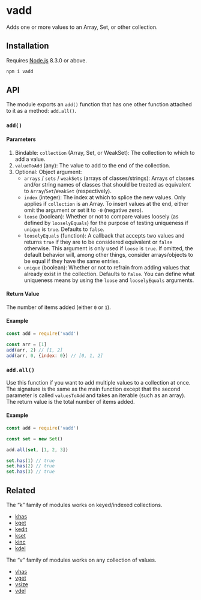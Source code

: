 # vadd

Adds one or more values to an Array, Set, or other collection.

## Installation

Requires [Node.js](https://nodejs.org/) 8.3.0 or above.

```bash
npm i vadd
```

## API

The module exports an `add()` function that has one other function attached to it as a method: `add.all()`.

### `add()`

#### Parameters

1. Bindable: `collection` (Array, Set, or WeakSet): The collection to which to add a value.
2. `valueToAdd` (any): The value to add to the end of the collection.
3. Optional: Object argument:
    * `arrays` / `sets` / `weakSets` (arrays of classes/strings): Arrays of classes and/or string names of classes that should be treated as equivalent to `Array`/`Set`/`WeakSet` (respectively).
    * `index` (integer): The index at which to splice the new values. Only applies if `collection` is an Array. To insert values at the end, either omit the argument or set it to `-0` (negative zero).
    * `loose` (boolean): Whether or not to compare values loosely (as defined by `looselyEquals`) for the purpose of testing uniqueness if `unique` is `true`. Defaults to `false`.
    * `looselyEquals` (function): A callback that accepts two values and returns `true` if they are to be considered equivalent or `false` otherwise. This argument is only used if `loose` is `true`. If omitted, the default behavior will, among other things, consider arrays/objects to be equal if they have the same entries.
    * `unique` (boolean): Whether or not to refrain from adding values that already exist in the collection. Defaults to `false`. You can define what uniqueness means by using the `loose` and `looselyEquals` arguments.

#### Return Value

The number of items added (either `0` or `1`).

#### Example

```javascript
const add = require('vadd')

const arr = [1]
add(arr, 2) // [1, 2]
add(arr, 0, {index: 0}) // [0, 1, 2]
```

### `add.all()`

Use this function if you want to add multiple values to a collection at once. The signature is the same as the main function except that the second parameter is called `valuesToAdd` and takes an iterable (such as an array). The return value is the total number of items added.

#### Example

```javascript
const add = require('vadd')

const set = new Set()

add.all(set, [1, 2, 3])

set.has(1) // true
set.has(2) // true
set.has(3) // true
```

## Related

The “k” family of modules works on keyed/indexed collections.

* [khas](https://github.com/lamansky/khas)
* [kget](https://github.com/lamansky/kget)
* [kedit](https://github.com/lamansky/kedit)
* [kset](https://github.com/lamansky/kset)
* [kinc](https://github.com/lamansky/kinc)
* [kdel](https://github.com/lamansky/kdel)

The “v” family of modules works on any collection of values.

* [vhas](https://github.com/lamansky/vhas)
* [vget](https://github.com/lamansky/vget)
* [vsize](https://github.com/lamansky/vsize)
* [vdel](https://github.com/lamansky/vdel)
